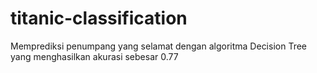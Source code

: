# titanic-classification
Memprediksi penumpang yang selamat dengan algoritma Decision Tree yang menghasilkan akurasi sebesar 0.77
